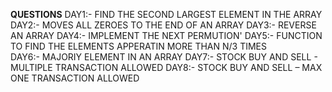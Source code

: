 **QUESTIONS**
DAY1:- FIND THE SECOND LARGEST ELEMENT IN THE ARRAY
DAY2:- MOVES ALL ZEROES TO THE END OF AN ARRAY 
DAY3:- REVERSE AN ARRAY
DAY4:- IMPLEMENT THE NEXT PERMUTION'
DAY5:- FUNCTION TO FIND THE ELEMENTS APPERATIN MORE THAN N/3 TIMES    
DAY6:- MAJORIY ELEMENT IN AN ARRAY
DAY7:- STOCK BUY AND SELL - MULTIPLE TRANSACTION ALLOWED
DAY8:- STOCK BUY AND SELL – MAX ONE TRANSACTION ALLOWED

